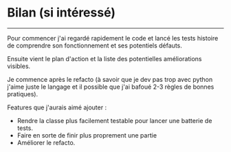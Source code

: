 # Bilan (si intéressé)
-----------------------
Pour commencer j'ai regardé rapidement le code et lancé les tests
histoire de comprendre son fonctionnement et ses potentiels défauts.

Ensuite vient le plan d'action et la liste des potentielles améliorations
visibles.

Je commence après le refacto (à savoir que je dev pas trop avec python
j'aime juste le langage et il possible que j'ai bafoué 2-3 règles de bonnes pratiques).

Features que j'aurais aimé ajouter :
- Rendre la classe plus facilement testable pour lancer une batterie de tests.
- Faire en sorte de finir plus proprement une partie
- Améliorer le refacto.




